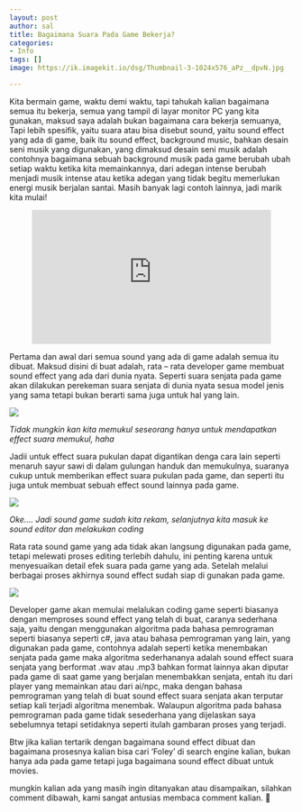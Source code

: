 ```yaml
---
layout: post
author: sal
title: Bagaimana Suara Pada Game Bekerja?
categories:
- Info
tags: []
image: https://ik.imagekit.io/dsg/Thumbnail-3-1024x576_aPz__dpvN.jpg

---
```

Kita bermain game, waktu demi waktu, tapi tahukah kalian bagaimana semua itu bekerja, semua yang tampil di layar monitor PC yang kita gunakan, maksud saya adalah bukan bagaimana cara bekerja semuanya, Tapi lebih spesifik, yaitu suara atau bisa disebut sound, yaitu sound effect yang ada di game, baik itu sound effect, background music, bahkan desain seni musik yang digunakan, yang dimaksud desain seni musik adalah contohnya bagaimana sebuah background musik pada game berubah ubah setiap waktu ketika kita memainkannya, dari adegan intense berubah menjadi musik intense atau ketika adegan yang tidak begitu memerlukan energi musik berjalan santai. Masih banyak lagi contoh lainnya, jadi marik kita mulai!

<figure class="video_container">
<div style="overflow:hidden;padding-top:56.25%;position:relative;">
<iframe style="border:0;height:100%;left:0;position:absolute;top:0;width:100%;" src="https://www.youtube.com/embed/v9EIwMSVMsM" frameborder="0" allowfullscreen="true"> </iframe>
</div>
</figure>

Pertama dan awal dari semua sound yang ada di game adalah semua itu dibuat. Maksud disini di buat adalah, rata – rata developer game membuat sound effect yang ada dari dunia nyata. Seperti suara senjata pada game akan dilakukan perekeman suara senjata di dunia nyata sesua model jenis yang sama tetapi bukan berarti sama juga untuk hal yang lain.

![](https://ik.imagekit.io/dsg/1-1024x576_0Jq7ry3Mn.png)

_Tidak mungkin kan kita memukul seseorang hanya untuk mendapatkan effect suara memukul, haha_

Jadii untuk effect suara pukulan dapat digantikan denga cara lain seperti menaruh sayur sawi di dalam gulungan handuk dan memukulnya, suaranya cukup untuk memberikan effect suara pukulan pada game, dan seperti itu juga untuk membuat sebuah effect sound lainnya pada game.

![](https://ik.imagekit.io/dsg/2-1024x576_8WQaDiTYU.png)

_Oke…. Jadi sound game sudah kita rekam, selanjutnya kita masuk ke sound editor dan melakukan coding_

Rata rata sound game yang ada tidak akan langsung digunakan pada game, tetapi melewati proses editing terlebih dahulu, ini penting karena untuk menyesuaikan detail efek suara pada game yang ada. Setelah melalui berbagai proses akhirnya sound effect sudah siap di gunakan pada game.

![](https://ik.imagekit.io/dsg/3-1024x576_maoZHv1pk.png)

Developer game akan memulai melalukan coding game seperti biasanya dengan memproses sound effect yang telah di buat, caranya sederhana saja, yaitu dengan menggunakan algoritma pada bahasa pemrograman seperti biasanya seperti c#, java atau bahasa pemrograman yang lain, yang digunakan pada game, contohnya adalah seperti ketika menembakan senjata pada game maka algoritma sederhananya adalah sound effect suara senjata yang berformat .wav atau .mp3 bahkan format lainnya akan diputar pada game di saat game yang berjalan menembakkan senjata, entah itu dari player yang memainkan atau dari ai/npc, maka dengan bahasa pemrograman yang telah di buat sound effect suara senjata akan terputar setiap kali terjadi algoritma menembak. Walaupun algoritma pada bahasa pemrograman pada game tidak sesederhana yang dijelaskan saya sebelumnya tetapi setidaknya seperti itulah gambaran proses yang terjadi.

Btw jika kalian tertarik dengan bagaimana sound effect dibuat dan bagaimana prosesnya kalian bisa cari ‘Foley’ di search engine kalian, bukan hanya ada pada game tetapi juga bagaimana sound effect dibuat untuk movies.

mungkin kalian ada yang masih ingin ditanyakan atau disampaikan, silahkan comment dibawah, kami sangat antusias membaca comment kalian. 🙂